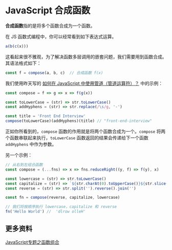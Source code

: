 # JavaScript 合成函数

**合成函数**指的是将多个函数合成为一个函数。

在 JS 函数式编程中，你可以经常看到如下表达式运算。

```js
a(b(c(x)))
```

这看起来很不雅观，为了解决函数多层调用的嵌套问题，我们需要用到函数合成。其语法格式如下：

```js
const f = compose(a, b, c)  // 合成函数 f(x)
```

我们使用昨天写的 [如何在 JavaScript 中使用管道（管道运算符）？](https://www.jianshu.com/p/d48a8bcba6da) 中的示例：

```js
const compose = f => g => x => f(g(x))

const toLowerCase = (str) => str.toLowerCase()
const addHyphens = (str) => str.replace(/\s/g, '-')

const title = 'Front End Interview'
compose(toLowerCase)(addHyphens)(title) // "front-end-interview"
```

正如你所看到的，`compose` 函数的作用就是将两个函数合成为一个。`compose` 将两个函数串联起来执行，`toLowerCase` 函数返回的结果会传递给下一个函数 `addHyphens` 中作为参数。

另一个示例：

```js
// 从右到左组合函数
const compose = (...fns) => x => fns.reduceRight((y, f) => f(y), x)

const lowercase = (str) => str.toLowerCase()
const capitalize = (str) => `${str.charAt(0).toUpperCase()}${str.slice(1)}`
const reverse = (str) => str.split('').reverse().join('')

const fn = compose(reverse, capitalize, lowercase)

// 我们将按顺序执行 lowercase，capitalize 和 reverse
fn('Hello World') //  'dlrow olleH'
```

## 更多资料

[JavaScript专题之函数组合](https://github.com/mqyqingfeng/Blog/issues/45)
